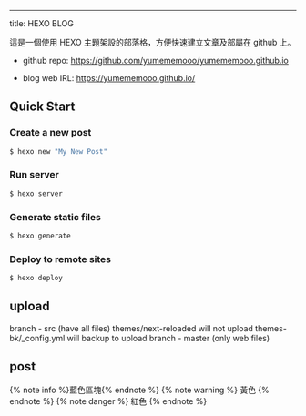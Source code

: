 ---
title:  HEXO BLOG


這是一個使用 HEXO 主題架設的部落格，方便快速建立文章及部屬在 github 上。

- github repo:
  https://github.com/yumememooo/yumememooo.github.io

- blog web IRL:
  https://yumememooo.github.io/

## Quick Start

### Create a new post

```bash
$ hexo new "My New Post"
```

### Run server

```bash
$ hexo server
```

### Generate static files

```bash
$ hexo generate
```

### Deploy to remote sites

```bash
$ hexo deploy
```

## upload

branch - src (have all files)
themes/next-reloaded will not upload
themes-bk/_config.yml will backup to upload
branch - master (only web files)


## post

{% note info %}藍色區塊{% endnote %}
{% note warning %} 黃色 {% endnote %}
{% note danger %} 紅色 {% endnote %}